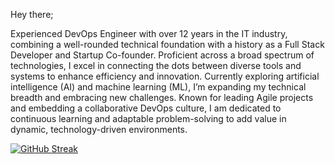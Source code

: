 Hey there;

Experienced DevOps Engineer with over 12 years in the IT industry, combining a well-rounded technical foundation with a history as a Full Stack Developer and Startup Co-founder. Proficient across a broad spectrum of technologies, I excel in connecting the dots between diverse tools and systems to enhance efficiency and innovation. Currently exploring artificial intelligence (AI) and machine learning (ML), I’m expanding my technical breadth and embracing new challenges. Known for leading Agile projects and embedding a collaborative DevOps culture, I am dedicated to continuous learning and adaptable problem-solving to add value in dynamic, technology-driven environments.

[![GitHub Streak](https://streak-stats.demolab.com?user=rmarliere&theme=onedark)](https://git.io/streak-stats)
